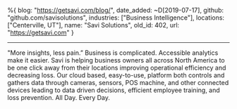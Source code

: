 %{
  blog: "https://getsavi.com/blog/",
  date_added: ~D[2019-07-17],
  github: "github.com/savisolutions",
  industries: ["Business Intelligence"],
  locations: ["Centerville, UT"],
  name: "Savi Solutions",
  old_id: 402,
  url: "https://getsavi.com"
}

---

"More insights, less pain.”   Business is complicated.  Accessible analytics make it easier.  Savi is helping business owners all across North America to be one click away from their locations improving operational efficiency and decreasing loss. Our cloud based, easy-to-use, platform both controls and gathers data through cameras, sensors, POS machine, and other connected devices leading to data driven decisions, efficient employee training, and loss prevention.  All Day. Every Day. 
